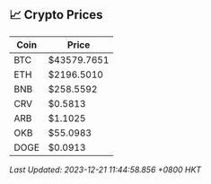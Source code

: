 ## 📈 Crypto Prices

| Coin | Price |
| ---- | ----- |
| BTC | $43579.7651 |
| ETH | $2196.5010 |
| BNB | $258.5592 |
| CRV | $0.5813 |
| ARB | $1.1025 |
| OKB | $55.0983 |
| DOGE | $0.0913 |

_Last Updated: 2023-12-21 11:44:58.856 +0800 HKT_